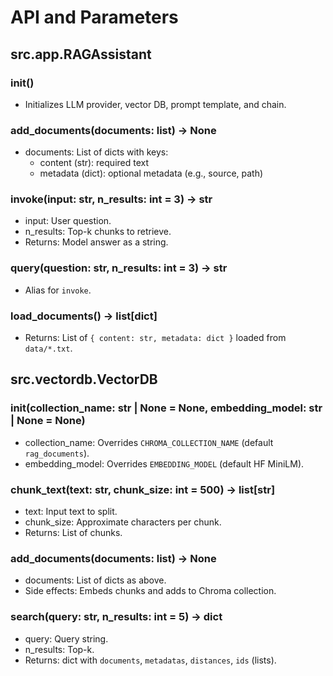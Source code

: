 # API and Parameters

## src.app.RAGAssistant

### __init__()
- Initializes LLM provider, vector DB, prompt template, and chain.

### add_documents(documents: list) -> None
- documents: List of dicts with keys:
  - content (str): required text
  - metadata (dict): optional metadata (e.g., source, path)

### invoke(input: str, n_results: int = 3) -> str
- input: User question.
- n_results: Top-k chunks to retrieve.
- Returns: Model answer as a string.

### query(question: str, n_results: int = 3) -> str
- Alias for `invoke`.

### load_documents() -> list[dict]
- Returns: List of `{ content: str, metadata: dict }` loaded from `data/*.txt`.

## src.vectordb.VectorDB

### __init__(collection_name: str | None = None, embedding_model: str | None = None)
- collection_name: Overrides `CHROMA_COLLECTION_NAME` (default `rag_documents`).
- embedding_model: Overrides `EMBEDDING_MODEL` (default HF MiniLM).

### chunk_text(text: str, chunk_size: int = 500) -> list[str]
- text: Input text to split.
- chunk_size: Approximate characters per chunk.
- Returns: List of chunks.

### add_documents(documents: list) -> None
- documents: List of dicts as above.
- Side effects: Embeds chunks and adds to Chroma collection.

### search(query: str, n_results: int = 5) -> dict
- query: Query string.
- n_results: Top-k.
- Returns: dict with `documents`, `metadatas`, `distances`, `ids` (lists).
